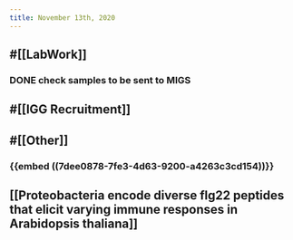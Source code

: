 ```yaml
---
title: November 13th, 2020
---
```


## #[[LabWork]] 
### DONE check samples to be sent to MIGS

## #[[IGG Recruitment]]
### 

## #[[Other]]
### {{embed  ((7dee0878-7fe3-4d63-9200-a4263c3cd154))}}

## 

## [[Proteobacteria encode diverse flg22 peptides that elicit varying immune responses in Arabidopsis thaliana]]
